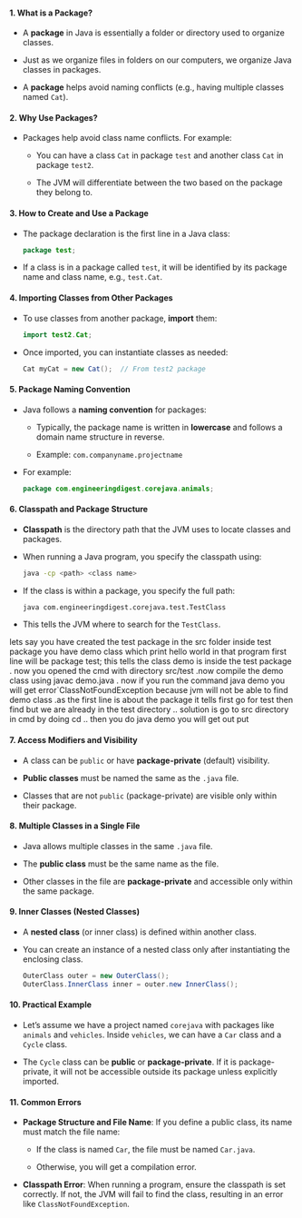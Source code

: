 

#### **1. What is a Package?**

- A **package** in Java is essentially a folder or directory used to organize classes.
    
- Just as we organize files in folders on our computers, we organize Java classes in packages.
    
- A **package** helps avoid naming conflicts (e.g., having multiple classes named `Cat`).
    

#### **2. Why Use Packages?**

- Packages help avoid class name conflicts. For example:
    
    - You can have a class `Cat` in package `test` and another class `Cat` in package `test2`.
        
    - The JVM will differentiate between the two based on the package they belong to.
        

#### **3. How to Create and Use a Package**

- The package declaration is the first line in a Java class:
    
    ```java
    package test;
    ```
    
- If a class is in a package called `test`, it will be identified by its package name and class name, e.g., `test.Cat`.
    

#### **4. Importing Classes from Other Packages**

- To use classes from another package, **import** them:
    
    ```java
    import test2.Cat;
    ```
    
- Once imported, you can instantiate classes as needed:
    
    ```java
    Cat myCat = new Cat();  // From test2 package
    ```
    

#### **5. Package Naming Convention**

- Java follows a **naming convention** for packages:
    
    - Typically, the package name is written in **lowercase** and follows a domain name structure in reverse.
        
    - Example: `com.companyname.projectname`
        
- For example:
    
    ```java
    package com.engineeringdigest.corejava.animals;
    ```
    

#### **6. Classpath and Package Structure**

- **Classpath** is the directory path that the JVM uses to locate classes and packages.
    
- When running a Java program, you specify the classpath using:
    
    ```bash
    java -cp <path> <class name>
    ```
    
- If the class is within a package, you specify the full path:
    
    ```bash
    java com.engineeringdigest.corejava.test.TestClass
    ```
    
- This tells the JVM where to search for the `TestClass`.

lets say you have created the test package in the src folder inside test package you have  demo class which print hello world in that program first line will be package test;
this tells the class demo is inside the test package  . now you opened the cmd with directory src/test .now compile the demo class using javac demo.java . now if you run the command java demo you will get error`ClassNotFoundException because jvm will not be able to find demo class .as the first line is about the package it tells first go for test then find but we are already in the test directory  .. solution is go to src directory in cmd by doing cd .. then you do java demo  you will get out put  
    

#### **7. Access Modifiers and Visibility**

- A class can be `public` or have **package-private** (default) visibility.
    
- **Public classes** must be named the same as the `.java` file.
    
- Classes that are not `public` (package-private) are visible only within their package.
    

#### **8. Multiple Classes in a Single File**

- Java allows multiple classes in the same `.java` file.
    
- The **public class** must be the same name as the file.
    
- Other classes in the file are **package-private** and accessible only within the same package.
    

#### **9. Inner Classes (Nested Classes)**

- A **nested class** (or inner class) is defined within another class.
    
- You can create an instance of a nested class only after instantiating the enclosing class.
    
    ```java
    OuterClass outer = new OuterClass();
    OuterClass.InnerClass inner = outer.new InnerClass();
    ```
    

#### **10. Practical Example**

- Let’s assume we have a project named `corejava` with packages like `animals` and `vehicles`. Inside `vehicles`, we can have a `Car` class and a `Cycle` class.
    
- The `Cycle` class can be **public** or **package-private**. If it is package-private, it will not be accessible outside its package unless explicitly imported.
    

#### **11. Common Errors**

- **Package Structure and File Name**: If you define a public class, its name must match the file name:
    
    - If the class is named `Car`, the file must be named `Car.java`.
        
    - Otherwise, you will get a compilation error.
        
- **Classpath Error**: When running a program, ensure the classpath is set correctly. If not, the JVM will fail to find the class, resulting in an error like `ClassNotFoundException`.
    

